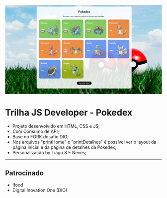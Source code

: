 ![Pokedex by Tiago S F Neves](printHome.png?raw=true "projeto pokedex da DIO desenvolvido por Tiago S F Neves")

# Trilha JS Developer - Pokedex
- Projeto desenvolvido em HTML, CSS e JS;
- Com Consumo de API;
- Base no FORK desafio DIO;
- Nos arquivos "printHome" e "printDetalhes" é possível ver o layout da página inicial e da página de detalhes da Pokedex;
- Personalização by Tiago S F Neves;
<hr>

## Patrocinado
- Ifood
- Digital Inovation One (DIO)